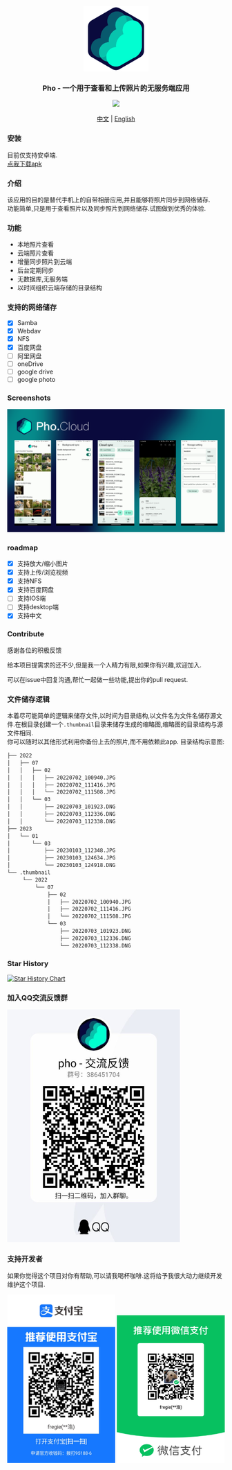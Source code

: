 <br/><br/><p align="center">
<img src="assets/icon/pho_icon.png" width="150">
</p>
<h3 align="center">
Pho - 一个用于查看和上传照片的无服务端应用
</h3>
<p align="center">
  <img src="https://github.com/fregie/pho/actions/workflows/go_test.yml/badge.svg">
</p>
<p align="center">
  <a href="README.md">中文</a> | <a href="README_EN.md">English</a>
</p>

### 安装
目前仅支持安卓端.  
[点我下载apk](https://github.com/fregie/pho/releases)

### 介绍
该应用的目的是替代手机上的自带相册应用,并且能够将照片同步到网络储存.  
功能简单,只是用于查看照片以及同步照片到网络储存.试图做到优秀的体验.

### 功能
* 本地照片查看
* 云端照片查看
* 增量同步照片到云端
* 后台定期同步
* 无数据库,无服务端
* 以时间组织云端存储的目录结构

### 支持的网络储存
- [x] Samba
- [x] Webdav
- [x] NFS
- [x] 百度网盘
- [ ] 阿里网盘
- [ ] oneDrive
- [ ] google drive
- [ ] google photo

### Screenshots
<p align="left">
<img src="assets/screenshot/Screenshots.png" >
</p>

### roadmap
- [x] 支持放大/缩小图片
- [x] 支持上传/浏览视频
- [x] 支持NFS
- [x] 支持百度网盘
- [ ] 支持IOS端
- [ ] 支持desktop端
- [x] 支持中文

### Contribute
感谢各位的积极反馈

给本项目提需求的还不少,但是我一个人精力有限,如果你有兴趣,欢迎加入.

可以在issue中回复沟通,帮忙一起做一些功能,提出你的pull request.

### 文件储存逻辑
本着尽可能简单的逻辑来储存文件,以时间为目录结构,以文件名为文件名储存源文件.在根目录创建一个`.thumbnail`目录来储存生成的缩略图,缩略图的目录结构与源文件相同.  
你可以随时以其他形式利用你备份上去的照片,而不用依赖此app.
目录结构示意图:
```bash
├── 2022
│   ├── 07
│   │   ├── 02
│   │   │   ├── 20220702_100940.JPG
│   │   │   ├── 20220702_111416.JPG
│   │   │   └── 20220702_111508.JPG
│   │   └── 03
│   │       ├── 20220703_101923.DNG
│   │       ├── 20220703_112336.DNG
│   │       └── 20220703_112338.DNG
├── 2023
│   └── 01
│       └── 03
│           ├── 20230103_112348.JPG
│           ├── 20230103_124634.JPG
│           └── 20230103_124918.DNG
└── .thumbnail
     └── 2022
         └── 07
             ├── 02
             │   ├── 20220702_100940.JPG
             │   ├── 20220702_111416.JPG
             │   └── 20220702_111508.JPG
             └── 03
                 ├── 20220703_101923.DNG
                 ├── 20220703_112336.DNG
                 └── 20220703_112338.DNG
```


### Star History

[![Star History Chart](https://api.star-history.com/svg?repos=fregie/pho&type=Date)](https://star-history.com/#fregie/pho&Date)

### 加入QQ交流反馈群
<img src="assets/pho-qq-group.jpg" width="400">

### 支持开发者
如果你觉得这个项目对你有帮助,可以请我喝杯咖啡.这将给予我很大动力继续开发维护这个项目.

<img src="assets/pay_qr/alipay_qr.jpg" width="250">
<img src="assets/pay_qr/wechat_qr.png" width="250">
